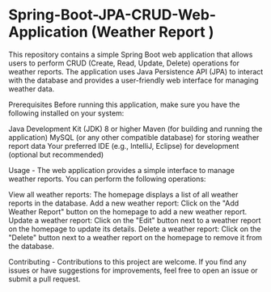# Spring-Boot-JPA-CRUD-Web-Application (Weather Report )
This repository contains a simple Spring Boot web application that allows users to perform CRUD (Create, Read, Update, Delete) operations for weather reports. The application uses Java Persistence API (JPA) to interact with the database and provides a user-friendly web interface for managing weather data.

Prerequisites
Before running this application, make sure you have the following installed on your system:

Java Development Kit (JDK) 8 or higher
Maven (for building and running the application)
MySQL (or any other compatible database) for storing weather report data
Your preferred IDE (e.g., IntelliJ, Eclipse) for development (optional but recommended)

Usage -
The web application provides a simple interface to manage weather reports. You can perform the following operations:

View all weather reports: The homepage displays a list of all weather reports in the database.
Add a new weather report: Click on the "Add Weather Report" button on the homepage to add a new weather report.
Update a weather report: Click on the "Edit" button next to a weather report on the homepage to update its details.
Delete a weather report: Click on the "Delete" button next to a weather report on the homepage to remove it from the database.

Contributing -
Contributions to this project are welcome. If you find any issues or have suggestions for improvements, feel free to open an issue or submit a pull request.
